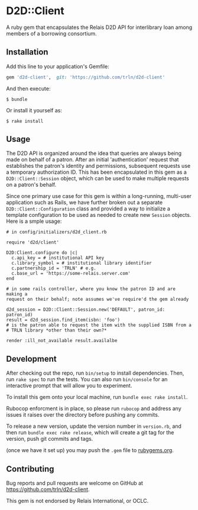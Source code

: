 # D2D::Client

A ruby gem that encapsulates the Relais D2D API for interlibrary loan among
members of a borrowing consortium.

## Installation

Add this line to your application's Gemfile:

```ruby
gem 'd2d-client',  git: 'https://github.com/trln/d2d-client'
```

And then execute:

    $ bundle

Or install it yourself as:

    $ rake install

## Usage

The D2D API is organized around the idea that queries are always being made on
behalf of a patron.  After an initial 'authentication' request that establishes
the patron's identity and permissions, subsequent requests use a temporary
authorization ID.  This has been encapsulated in this gem as a
`D2D::Client::Session` object, which can be used to make multiple requests on a
patron's behalf.

Since one primary use case for this gem is within a long-running, multi-user
application such as Rails, we have further broken out a separate
`D2D::Client::Configuration` class and provided a way to initialize a template
configuration to be used as needed to create new `Session` objects.  Here is a smple usage:

```
# in config/initializers/d2d_client.rb

require 'd2d/client'

D2D:Client.configure do |c|
  c.api_key = # institutional API key
  c.library_symbol = # institutional library identifier
  c.partnership_id = 'TRLN' # e.g.
  c.base_url = 'https://some-relais.server.com'
end

# in some rails controller, where you know the patron ID and are making a
request on their behalf; note assumes we've require'd the gem already

d2d_session = D2D::Client::Session.new('DEFAULT', patron_id: patron_id)
result = d2d_session.find_item(isbn: 'foo')
# is the patron able to request the item with the supplied ISBN from a 
# TRLN library *other than their own?* 

render :ill_not_available result.availalbe
```

## Development

After checking out the repo, run `bin/setup` to install dependencies. Then, run `rake spec` to run the tests. You can also run `bin/console` for an interactive prompt that will allow you to experiment.

To install this gem onto your local machine, run `bundle exec rake install`. 

Rubocop enforcment is in place, so please run `rubocop` and address any issues
it raises over the directory before pushing any commits.

To release a new version, update the version number in `version.rb`, and then run `bundle exec rake release`, which will create a git tag for the version, push git commits and tags.

(once we have it set up) 
you may push the `.gem` file to [rubygems.org](https://rubygems.org).

## Contributing

Bug reports and pull requests are welcome on GitHub at https://github.com/trln/d2d-client.

This gem is not endorsed by Relais International, or OCLC.

